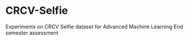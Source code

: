 # CRCV-Selfie
Experiments on CRCV Selfie dataset for Advanced Machine Learning End semester assessment
